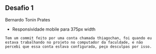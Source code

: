 ## Desafio 1

Bernardo Tonin Prates

- Responsividade mobile para 375px width

`Tem um commit feito por uma conta chamada thiagochan, foi quando eu estava trabalhando no projeto
no computador da faculdade, e não percebi que essa conta estava configurada, peço desculpas por isso.
`


